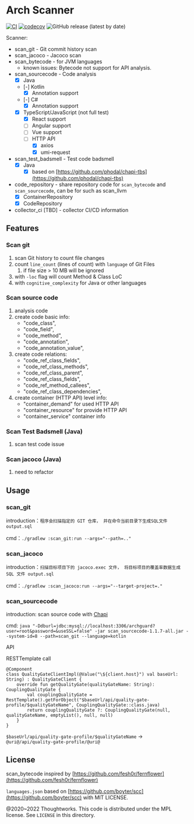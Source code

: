 # Arch Scanner

[![CI](https://github.com/archguard/scanner/actions/workflows/ci.yaml/badge.svg)](https://github.com/archguard/scanner/actions/workflows/ci.yaml)
[![codecov](https://codecov.io/gh/archguard/scanner/branch/master/graph/badge.svg?token=RSAOWTRFMT)](https://codecov.io/gh/archguard/scanner)
![GitHub release (latest by date)](https://img.shields.io/github/v/release/archguard/scanner)


Scanner:

* scan_git - Git commit history scan
* scan_jacoco - Jacoco scan
* scan_bytecode - for JVM languages
  * known issues: Bytecode not support for API analysis.
* scan_sourcecode - Code analysis
  * [x] Java
  * [-] Kotlin
     * [x] Annotation support
  * [-] C#
     * [x] Annotation support
  * [x] TypeScript/JavaScript (not full test)
     * [x] React support
     * [ ] Angular support
     * [ ] Vue support
     * [ ] HTTP API
        * [x] axios
        * [x] umi-request
* scan_test_badsmell - Test code badsmell
    * [x] Java
        * [x] based on [https://github.com/phodal/chapi-tbs](https://github.com/phodal/chapi-tbs)
* code_repository - share repository code for `scan_bytecode` and `scan_sourcecode`, can be for such as scan_llvm
  * [x] ContainerRepository
  * [x] CodeRepository
* collector_ci [TBD] - collector CI/CD information

## Features

### Scan git

1. scan Git history to count file changes
2. count `line_count` (lines of count) with `language` of Git Files
   1. if file size > 10 MB will be ignored
3. with `-loc` flag will count Method & Class LoC
4. with `cognitive_complexity` for Java or other languages

### Scan source code

1. analysis code
2. create code basic info:
    - "code_class",
    - "code_field",
    - "code_method",
    - "code_annotation",
    - "code_annotation_value",
3. create code relations:
    - "code_ref_class_fields",
    - "code_ref_class_methods",
    - "code_ref_class_parent",
    - "code_ref_class_fields",
    - "code_ref_method_callees",
    - "code_ref_class_dependencies",
4. create container (HTTP API) level info:
    - "container_demand"    for used HTTP API
    - "container_resource"  for provide HTTP API
    - "container_service"   container info                         

### Scan Test Badsmell (Java)

1. scan test code issue

### Scan jacoco (Java)

1. need to refactor

## Usage

### scan_git

introduction：`程序会扫描指定的 GIT 仓库， 并在命令当前目录下生成SQL文件 output.sql`

cmd：`./gradlew :scan_git:run --args="--path=.."`

### scan_jacoco

introduction：`扫描目标项目下的 jacoco.exec 文件， 将目标项目的覆盖率数据生成 SQL 文件 output.sql`

cmd：`./gradlew :scan_jacoco:run --args="--target-project=."`

### scan_sourcecode

introduction: scan source code with [Chapi](https://github.com/modernizing/chapi)

cmd: `java "-Ddburl=jdbc:mysql://localhost:3306/archguard?user=root&password=&useSSL=false" -jar scan_sourcecode-1.1.7-all.jar --system-id=8 --path=scan_git --language=kotlin`

API

RESTTemplate call

```
@Component
class QualityGateClientImpl(@Value("\${client.host}") val baseUrl: String) : QualityGateClient {
    override fun getQualityGate(qualityGateName: String): CouplingQualityGate {
        val couplingQualityGate = RestTemplate().getForObject("$baseUrl/api/quality-gate-profile/$qualityGateName", CouplingQualityGate::class.java)
        return couplingQualityGate ?: CouplingQualityGate(null, qualityGateName, emptyList(), null, null)
    }
}
```

`$baseUrl/api/quality-gate-profile/$qualityGateName` -> `@uri@/api/quality-gate-profile/@uri@`

License
---

scan_bytecode inspired by [https://github.com/fesh0r/fernflower](https://github.com/fesh0r/fernflower)

`languages.json` based on [https://github.com/boyter/scc](https://github.com/boyter/scc) with MIT LICENSE.

@2020~2022 Thoughtworks. This code is distributed under the MPL license. See `LICENSE` in this directory.
